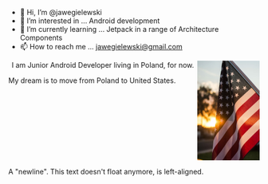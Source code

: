 - 👋 Hi, I’m @jawegielewski
- 👀 I’m interested in ... Android development
- 🌱 I’m currently learning ... Jetpack in a range of Architecture Components
- 📫 How to reach me ... <a href = "mailto: jawegielewski@gmail.com">jawegielewski@gmail.com</a>


<img align="right" src="resources/us_flag.jpg" width="125" height="200">
<p align="center">I am Junior Android Developer living in Poland, for now.

My dream is to move from Poland to United States.</p>

<br clear="right"/>

A "newline". This text doesn't float anymore, is left-aligned.
<!---
jawegielewski/jawegielewski is a ✨ special ✨ repository because its `README.md` (this file) appears on your GitHub profile.
You can click the Preview link to take a look at your changes.
--->
